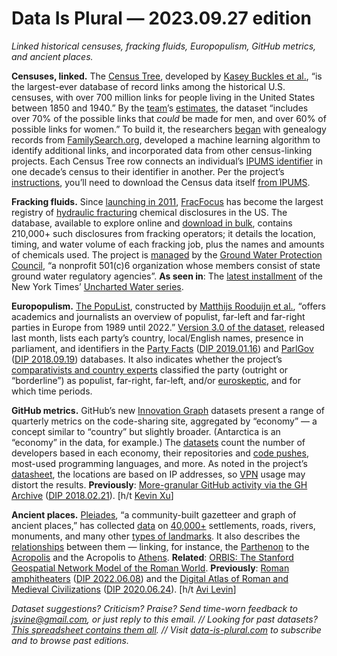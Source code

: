Data Is Plural — 2023.09.27 edition
===================================

*Linked historical censuses, fracking fluids, Europopulism, GitHub metrics, and ancient places.* 


__Censuses, linked.__ The [Census Tree](https://www.censustree.org/), developed by [Kasey Buckles et al.](https://www.nber.org/papers/w31671), “is the largest-ever database of record links among the historical U.S. censuses, with over 700 million links for people living in the United States between 1850 and 1940.” By the [team](https://www.censustree.org/our-team)’s [estimates](https://sites.google.com/nd.edu/censustreefaq), the dataset “includes over 70% of the possible links that *could* be made for men, and over 60% of possible links for women.” To build it, the researchers [began](https://www.censustree.org/methodology) with genealogy records from [FamilySearch.org](https://www.familysearch.org/), developed a machine learning algorithm to identify additional links, and incorporated data from other census-linking projects. Each Census Tree row connects an individual’s [IPUMS identifier](https://usa.ipums.org/usa-action/variables/HISTID) in one decade’s census to their identifier in another. Per the project’s [instructions](https://www.censustree.org/quickstart), you’ll need to download the Census data itself [from IPUMS](https://usa.ipums.org/usa/full_count.shtml).


__Fracking fluids.__ Since [launching in 2011](https://www.fracfocus.org/learn/about-fracfocus), [FracFocus](https://fracfocus.org/) has become the largest registry of [hydraulic fracturing](https://en.wikipedia.org/wiki/Fracking) chemical disclosures in the US. The database, available to explore online and [download in bulk](https://fracfocus.org/data-download), contains 210,000+ such disclosures from fracking operators; it details the location, timing, and water volume of each fracking job, plus the names and amounts of chemicals used. The project is [managed](https://fracfocus.org/about-us) by the [Ground Water Protection Council](https://www.gwpc.org/overview/), “a nonprofit 501(c)6 organization whose members consist of state ground water regulatory agencies”. __As seen in__: The [latest installment](https://www.nytimes.com/interactive/2023/09/25/climate/fracking-oil-gas-wells-water.html) of the New York Times’ [Uncharted Water series](https://www.nytimes.com/series/uncharted-waters).


__Europopulism.__ [The PopuList](https://popu-list.org/), constructed by [Matthijs Rooduijn et al.](https://www.cambridge.org/core/journals/british-journal-of-political-science/article/populist-a-database-of-populist-farleft-and-farright-parties-using-expertinformed-qualitative-comparative-classification-eiqcc/EBF60489A0E1E3D91A6FE066C7ABA2CA), “offers academics and journalists an overview of populist, far-left and far-right parties in Europe from 1989 until 2022.” [Version 3.0 of the dataset](https://osf.io/2ewkq/), released last month, lists each party’s country, local/English names, presence in parliament, and identifiers in the [Party Facts](https://partyfacts.herokuapp.com/) ([DIP 2019.01.16](https://www.data-is-plural.com/archive/2019-01-16-edition/)) and [ParlGov](https://www.parlgov.org/) ([DIP 2018.09.19](https://www.data-is-plural.com/archive/2018-09-19-edition/)) databases. It also indicates whether the project’s [comparativists and country experts](https://popu-list.org/about/) classified the party (outright or “borderline”) as populist, far-right, far-left, and/or [euroskeptic](https://en.wikipedia.org/wiki/Euroscepticism), and for which time periods.


__GitHub metrics.__ GitHub’s new [Innovation Graph](https://innovationgraph.github.com/) datasets present a range of quarterly metrics on the code-sharing site, aggregated by “economy” — a concept similar to “country” but slightly broader. (Antarctica is an “economy” in the data, for example.) The [datasets](https://github.com/github/innovationgraph) count the number of developers based in each economy, their repositories and [code pushes](https://github.com/git-guides/git-push), most-used programming languages, and more. As noted in the project’s [datasheet](https://github.com/github/innovationgraph/blob/main/docs/datasheet.md), the locations are based on IP addresses, so [VPN](https://en.wikipedia.org/wiki/VPN_service) usage may distort the results. __Previously__: [More-granular GitHub activity via the GH Archive](https://www.gharchive.org/) ([DIP 2018.02.21](https://www.data-is-plural.com/archive/2018-02-21-edition/)). [h/t [Kevin Xu](https://github.com/khxu)]


__Ancient places.__ [Pleiades](https://pleiades.stoa.org/), “a community-built gazetteer and graph of ancient places,” has collected [data](https://pleiades.stoa.org/downloads) on [40,000+](https://pleiades.stoa.org/home) settlements, roads, rivers, monuments, and many other [types of landmarks](https://pleiades.stoa.org/vocabularies/place-types). It also describes the [relationships](https://pleiades.stoa.org/vocabularies/relationship-types) between them — linking, for instance, the [Parthenon](https://pleiades.stoa.org/places/168254096) to the [Acropolis](https://pleiades.stoa.org/places/638356144) and the Acropolis to [Athens](https://pleiades.stoa.org/places/579885). __Related__: [ORBIS: The Stanford Geospatial Network Model of the Roman World](https://orbis.stanford.edu/). __Previously__: [Roman amphitheaters](https://github.com/roman-amphitheaters/roman-amphitheaters) ([DIP 2022.06.08](https://www.data-is-plural.com/archive/2022-06-08-edition/)) and the [Digital Atlas of Roman and Medieval Civilizations](https://darmc.harvard.edu/) ([DIP 2020.06.24](https://www.data-is-plural.com/archive/2020-06-24-edition/)). [h/t [Avi Levin](https://twitter.com/Arithmomaniac)]


*Dataset suggestions? Criticism? Praise? Send time-worn feedback to jsvine@gmail.com, or just reply to this email. // Looking for past datasets? [This spreadsheet contains them all](https://docs.google.com/spreadsheets/d/1wZhPLMCHKJvwOkP4juclhjFgqIY8fQFMemwKL2c64vk/edit#gid=0). // Visit [data-is-plural.com](https://www.data-is-plural.com) to subscribe and to browse past editions.*
